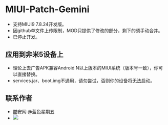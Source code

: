 # MIUI-Patch-Gemini
- 支持MIUI9 7.8.24开发版。
- 因github单文件上传限制，MOD只提供了修改的部分，剩下的须手动合并。
- 已停止开发。
## 应用到非米5设备上
- 理论上去广告APK兼容Android N以上版本的MIUI系统（版本号一致），你可以直接替换。
- services.jar、boot.img不通用，请勿尝试，否则你的设备将无法启动。
## 联系作者
- 酷安网 @蓝色星期五
- [![](http://rescdn.qqmail.com/zh_CN/htmledition/images/function/qm_open/ico_mailme_02.png)](http://mail.qq.com/cgi-bin/qm_share?t=qm_mailme&email=8JmUlZGTnJ_FlLCBgd6Tn50)
